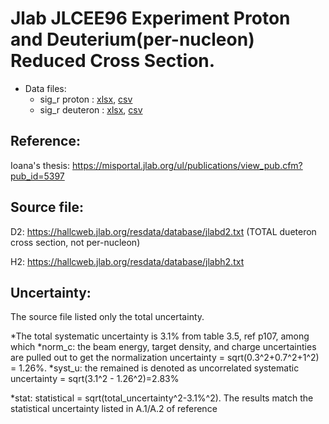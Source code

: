 # Jlab JLCEE96 Experiment Proton and Deuterium(per-nucleon) Reduced Cross Section.

* Data files: 
  * sig_r    proton   : [xlsx](../data/JAM/10055.xlsx), [csv](../data/JAM/csv/10055.csv)   
  * sig_r    deuteron : [xlsx](../data/JAM/10056.xlsx), [csv](../data/JAM/csv/10056.csv)   

## Reference: 

Ioana's thesis: https://misportal.jlab.org/ul/publications/view_pub.cfm?pub_id=5397

## Source file: 

D2: https://hallcweb.jlab.org/resdata/database/jlabd2.txt (TOTAL dueteron cross section, not per-nucleon)

H2: https://hallcweb.jlab.org/resdata/database/jlabh2.txt


## Uncertainty:
The source file listed only the total uncertainty. 

*The total systematic uncertainty is 3.1% from table 3.5, ref p107, among which 
	*norm_c: the beam energy, target density, and charge uncertainties are pulled out to get the normalization uncertainty = sqrt(0.3^2+0.7^2+1^2) = 1.26%. 
	*syst_u: the remained is denoted as uncorrelated systematic uncertainty = sqrt(3.1^2 - 1.26^2)=2.83%

*stat: statistical = sqrt(total_uncertainty^2-3.1%^2). The results match the statistical uncertainty listed in A.1/A.2 of reference 


